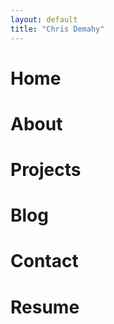 ```yaml
---
layout: default
title: "Chris Demahy"
---
```


# Home

# About

# Projects

# Blog

# Contact

# Resume
